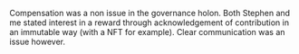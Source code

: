 Compensation was a non issue in the governance holon. Both Stephen and me stated interest in a reward through acknowledgement of contribution in an immutable way (with a NFT for example).
Clear communication was an issue however.

